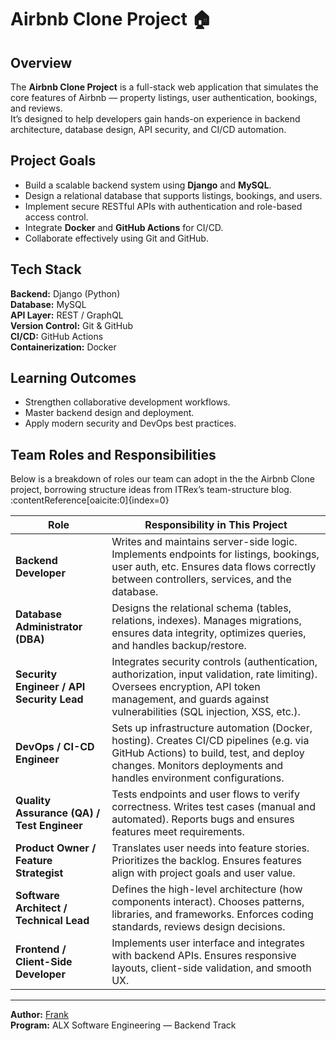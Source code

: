 # Airbnb Clone Project 🏠

## Overview
The **Airbnb Clone Project** is a full-stack web application that simulates the core features of Airbnb — property listings, user authentication, bookings, and reviews.  
It’s designed to help developers gain hands-on experience in backend architecture, database design, API security, and CI/CD automation.

## Project Goals
- Build a scalable backend system using **Django** and **MySQL**.  
- Design a relational database that supports listings, bookings, and users.  
- Implement secure RESTful APIs with authentication and role-based access control.  
- Integrate **Docker** and **GitHub Actions** for CI/CD.  
- Collaborate effectively using Git and GitHub.

## Tech Stack
**Backend:** Django (Python)  
**Database:** MySQL  
**API Layer:** REST / GraphQL  
**Version Control:** Git & GitHub  
**CI/CD:** GitHub Actions  
**Containerization:** Docker  

## Learning Outcomes
- Strengthen collaborative development workflows.  
- Master backend design and deployment.  
- Apply modern security and DevOps best practices.  

## Team Roles and Responsibilities

Below is a breakdown of roles our team can adopt in the the Airbnb Clone project, borrowing structure ideas from ITRex’s team-structure blog. :contentReference[oaicite:0]{index=0}

| Role | Responsibility in This Project |
|---|---|
| **Backend Developer** | Writes and maintains server-side logic. Implements endpoints for listings, bookings, user auth, etc. Ensures data flows correctly between controllers, services, and the database. |
| **Database Administrator (DBA)** | Designs the relational schema (tables, relations, indexes). Manages migrations, ensures data integrity, optimizes queries, and handles backup/restore. |
| **Security Engineer / API Security Lead** | Integrates security controls (authentication, authorization, input validation, rate limiting). Oversees encryption, API token management, and guards against vulnerabilities (SQL injection, XSS, etc.). |
| **DevOps / CI-CD Engineer** | Sets up infrastructure automation (Docker, hosting). Creates CI/CD pipelines (e.g. via GitHub Actions) to build, test, and deploy changes. Monitors deployments and handles environment configurations. |
| **Quality Assurance (QA) / Test Engineer** | Tests endpoints and user flows to verify correctness. Writes test cases (manual and automated). Reports bugs and ensures features meet requirements. |
| **Product Owner / Feature Strategist** | Translates user needs into feature stories. Prioritizes the backlog. Ensures features align with project goals and user value. |
| **Software Architect / Technical Lead** | Defines the high-level architecture (how components interact). Chooses patterns, libraries, and frameworks. Enforces coding standards, reviews design decisions. |
| **Frontend / Client-Side Developer** | Implements user interface and integrates with backend APIs. Ensures responsive layouts, client-side validation, and smooth UX. |


---

**Author:** [Frank](https://github.com/s-pins)  
**Program:** ALX Software Engineering — Backend Track  
